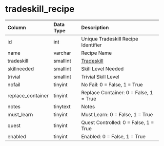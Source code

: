 # tradeskill\_recipe

| Column | Data Type | Description |
| :--- | :--- | :--- |
| id | int | Unique Tradeskill Recipe Identifier |
| name | varchar | Recipe Name |
| tradeskill | smallint | [Tradeskill](../../../../categories/player/skills) |
| skillneeded | smallint | Skill Level Needed |
| trivial | smallint | Trivial Skill Level |
| nofail | tinyint | No Fail: 0 = False, 1 = True |
| replace\_container | tinyint | Replace Container: 0 = False, 1 = True |
| notes | tinytext | Notes |
| must\_learn | tinyint | Must Learn: 0 = False, 1 = True |
| quest | tinyint | Quest Controlled: 0 = False, 1 = True |
| enabled | tinyint | Enabled: 0 = False, 1 = True |

